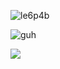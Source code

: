 ![le6p4b](https://github.com/user-attachments/assets/1e8539b8-053a-4a96-9845-49ba75c11703)


![guh](https://tenor.com/view/hi-gif-1459774218829111523)


![](https://komarev.com/ghpvc/?username=1980svalentinel&color=a7414a&style=flat&label=PROFILE+VIEWS&abbreviated=true)
